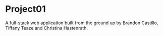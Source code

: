 # Project01
A full-stack web application built from the ground up by Brandon Castillo, Tiffany Teaze and Christina Hastenrath.
